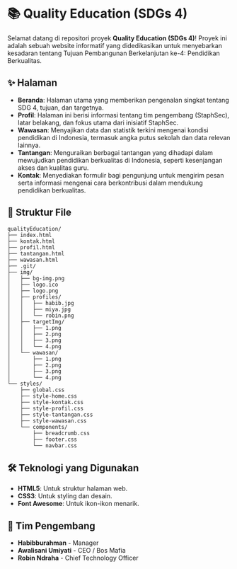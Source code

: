 # 📚 Quality Education (SDGs 4)

Selamat datang di repositori proyek **Quality Education (SDGs 4)**! Proyek ini adalah sebuah website informatif yang didedikasikan untuk menyebarkan kesadaran tentang Tujuan Pembangunan Berkelanjutan ke-4: Pendidikan Berkualitas.

## ✨ Halaman

- **Beranda**: Halaman utama yang memberikan pengenalan singkat tentang SDG 4, tujuan, dan targetnya.
- **Profil**: Halaman ini berisi informasi tentang tim pengembang (StaphSec), latar belakang, dan fokus utama dari inisiatif StaphSec.
- **Wawasan**: Menyajikan data dan statistik terkini mengenai kondisi pendidikan di Indonesia, termasuk angka putus sekolah dan data relevan lainnya.
- **Tantangan**: Menguraikan berbagai tantangan yang dihadapi dalam mewujudkan pendidikan berkualitas di Indonesia, seperti kesenjangan akses dan kualitas guru.
- **Kontak**: Menyediakan formulir bagi pengunjung untuk mengirim pesan serta informasi mengenai cara berkontribusi dalam mendukung pendidikan berkualitas.

## 📂 Struktur File

```
qualityEducation/
├── index.html
├── kontak.html
├── profil.html
├── tantangan.html
├── wawasan.html
├── .git/
├── img/
│   ├── bg-img.png
│   ├── logo.ico
│   ├── logo.png
│   ├── profiles/
│   │   ├── habib.jpg
│   │   ├── miya.jpg
│   │   └── robin.png
│   ├── targetImg/
│   │   ├── 1.png
│   │   ├── 2.png
│   │   ├── 3.png
│   │   └── 4.png
│   └── wawasan/
│       ├── 1.png
│       ├── 2.png
│       ├── 3.png
│       └── 4.png
└── styles/
    ├── global.css
    ├── style-home.css
    ├── style-kontak.css
    ├── style-profil.css
    ├── style-tantangan.css
    ├── style-wawasan.css
    └── components/
        ├── breadcrumb.css
        ├── footer.css
        └── navbar.css
```

## 🛠️ Teknologi yang Digunakan

- **HTML5**: Untuk struktur halaman web.
- **CSS3**: Untuk styling dan desain.
- **Font Awesome**: Untuk ikon-ikon menarik.

## 👥 Tim Pengembang

- **Habibburahman** - Manager
- **Awalisani Umiyati** - CEO / Bos Mafia
- **Robin Ndraha** - Chief Technology Officer

